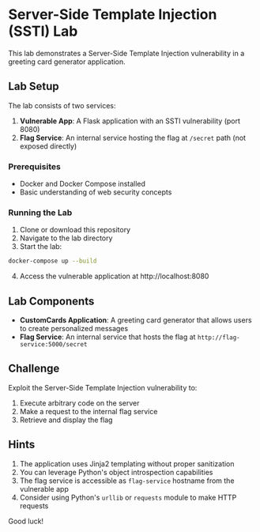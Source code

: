 # Server-Side Template Injection (SSTI) Lab

This lab demonstrates a Server-Side Template Injection vulnerability in a greeting card generator application.

## Lab Setup

The lab consists of two services:
1. **Vulnerable App**: A Flask application with an SSTI vulnerability (port 8080)
2. **Flag Service**: An internal service hosting the flag at `/secret` path (not exposed directly)

### Prerequisites

- Docker and Docker Compose installed
- Basic understanding of web security concepts

### Running the Lab

1. Clone or download this repository
2. Navigate to the lab directory
3. Start the lab:

```bash
docker-compose up --build
```

4. Access the vulnerable application at http://localhost:8080

## Lab Components

- **CustomCards Application**: A greeting card generator that allows users to create personalized messages
- **Flag Service**: An internal service that hosts the flag at `http://flag-service:5000/secret`

## Challenge

Exploit the Server-Side Template Injection vulnerability to:
1. Execute arbitrary code on the server
2. Make a request to the internal flag service
3. Retrieve and display the flag

## Hints

1. The application uses Jinja2 templating without proper sanitization
2. You can leverage Python's object introspection capabilities
3. The flag service is accessible as `flag-service` hostname from the vulnerable app
4. Consider using Python's `urllib` or `requests` module to make HTTP requests

Good luck!
